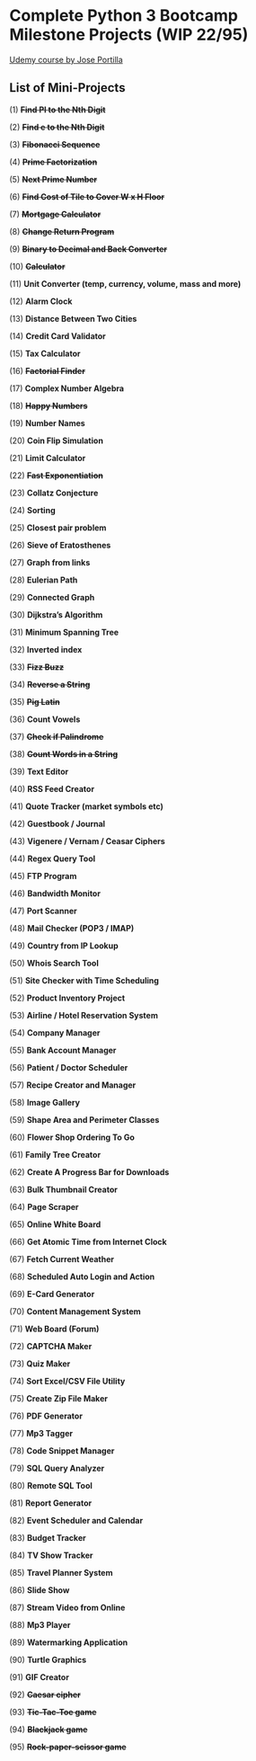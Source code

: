 # Complete Python 3 Bootcamp Milestone Projects (WIP 22/95)
[Udemy course by Jose Portilla](https://www.udemy.com/course/complete-python-bootcamp/)

List of Mini-Projects
---------------------

(1) ~~**Find PI to the Nth Digit**~~

(2) ~~**Find e to the Nth Digit**~~

(3) ~~**Fibonacci Sequence**~~

(4) ~~**Prime Factorization**~~

(5) ~~**Next Prime Number**~~

(6) ~~**Find Cost of Tile to Cover W x H Floor**~~

(7) ~~**Mortgage Calculator**~~

(8) ~~**Change Return Program**~~

(9) ~~**Binary to Decimal and Back Converter**~~

(10) ~~**Calculator**~~

(11) **Unit Converter (temp, currency, volume, mass and more)** 

(12) **Alarm Clock** 

(13) **Distance Between Two Cities** 

(14) **Credit Card Validator** 

(15) **Tax Calculator** 

(16) ~~**Factorial Finder**~~

(17) **Complex Number Algebra** 

(18) ~~**Happy Numbers**~~ 

(19) **Number Names** 

(20) **Coin Flip Simulation** 

(21) **Limit Calculator** 

(22) ~~**Fast Exponentiation**~~

(23) **Collatz Conjecture** 

(24) **Sorting** 

(25) **Closest pair problem** 

(26) **Sieve of Eratosthenes** 

(27) **Graph from links** 

(28) **Eulerian Path** 

(29) **Connected Graph** 

(30) **Dijkstra’s Algorithm** 

(31) **Minimum Spanning Tree** 

(32) **Inverted index** 

(33) ~~**Fizz Buzz**~~

(34) ~~**Reverse a String**~~

(35) ~~**Pig Latin**~~

(36) **Count Vowels**

(37) ~~**Check if Palindrome**~~ 

(38) ~~**Count Words in a String**~~ 

(39) **Text Editor** 

(40) **RSS Feed Creator** 

(41) **Quote Tracker (market symbols etc)** 

(42) **Guestbook / Journal** 

(43) **Vigenere / Vernam / Ceasar Ciphers** 

(44) **Regex Query Tool** 

(45) **FTP Program** 

(46) **Bandwidth Monitor** 

(47) **Port Scanner** 

(48) **Mail Checker (POP3 / IMAP)** 

(49) **Country from IP Lookup** 

(50) **Whois Search Tool** 

(51) **Site Checker with Time Scheduling** 

(52) **Product Inventory Project** 

(53) **Airline / Hotel Reservation System** 

(54) **Company Manager** 

(55) **Bank Account Manager** 

(56) **Patient / Doctor Scheduler** 

(57) **Recipe Creator and Manager** 

(58) **Image Gallery** 

(59) **Shape Area and Perimeter Classes** 

(60) **Flower Shop Ordering To Go** 

(61) **Family Tree Creator** 

(62) **Create A Progress Bar for Downloads** 

(63) **Bulk Thumbnail Creator** 

(64) **Page Scraper** 

(65) **Online White Board** 

(66) **Get Atomic Time from Internet Clock** 

(67) **Fetch Current Weather** 

(68) **Scheduled Auto Login and Action** 

(69) **E-Card Generator** 

(70) **Content Management System** 

(71) **Web Board (Forum)** 

(72) **CAPTCHA Maker** 

(73) **Quiz Maker** 

(74) **Sort Excel/CSV File Utility** 

(75) **Create Zip File Maker** 

(76) **PDF Generator** 

(77) **Mp3 Tagger** 

(78) **Code Snippet Manager** 

(79) **SQL Query Analyzer**

(80) **Remote SQL Tool**

(81) **Report Generator**

(82) **Event Scheduler and Calendar**

(83) **Budget Tracker**

(84) **TV Show Tracker**

(85) **Travel Planner System**

(86) **Slide Show**

(87) **Stream Video from Online**

(88) **Mp3 Player**

(89) **Watermarking Application**

(90) **Turtle Graphics**

(91) **GIF Creator**

(92) ~~**Caesar cipher**~~

(93) ~~**Tic-Tac-Toe game**~~

(94) ~~**Blackjack game**~~

(95) ~~**Rock-paper-scissor game**~~
